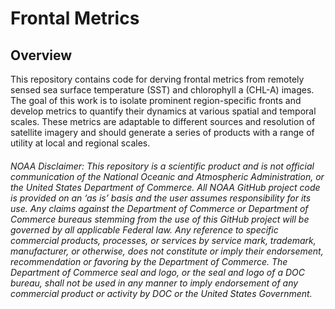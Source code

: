 # Frontal Metrics 


## Overview

This repository contains code for derving frontal metrics from remotely sensed sea surface temperature (SST) and chlorophyll a (CHL-A) images. 
The goal of this work is to isolate prominent region-specific fronts and develop metrics to quantify their dynamics at various spatial and temporal scales. These metrics are adaptable to different sources and resolution of satellite imagery and should generate a series of products with a range of utility at local and regional scales. 



###### NOAA Disclaimer: This repository is a scientific product and is not official communication of the National Oceanic and Atmospheric Administration, or the United States Department of Commerce. All NOAA GitHub project code is provided on an ‘as is’ basis and the user assumes responsibility for its use. Any claims against the Department of Commerce or Department of Commerce bureaus stemming from the use of this GitHub project will be governed by all applicable Federal law. Any reference to specific commercial products, processes, or services by service mark, trademark, manufacturer, or otherwise, does not constitute or imply their endorsement, recommendation or favoring by the Department of Commerce. The Department of Commerce seal and logo, or the seal and logo of a DOC bureau, shall not be used in any manner to imply endorsement of any commercial product or activity by DOC or the United States Government.
